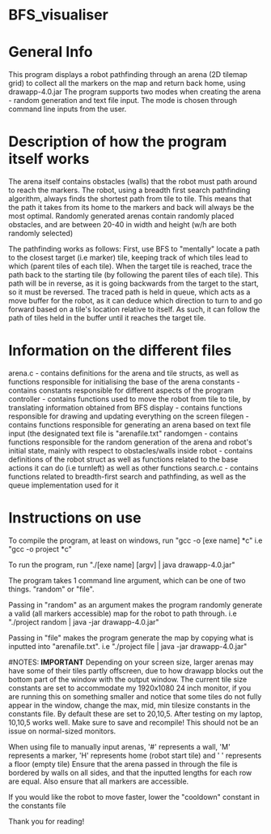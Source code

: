 # BFS_visualiser

# General Info 
This program displays a robot pathfinding through an arena (2D tilemap grid) to collect all the markers on the map and return back home, using drawapp-4.0.jar
The program supports two modes when creating the arena - random generation and text file input. The mode is chosen through command line inputs from the user.

# Description of how the program itself works 
The arena itself contains obstacles (walls) that the robot must path around to reach the markers.
The robot, using a breadth first search pathfinding algorithm, always finds the shortest path from tile to tile. This means that the path it takes from its home
to the markers and back will always be the most optimal.
Randomly generated arenas contain randomly placed obstacles, and are between 20-40 in width and height (w/h are both randomly selected)

The pathfinding works as follows:
First, use BFS to "mentally" locate a path to the closest target (i.e marker) tile, keeping track of which tiles lead to which (parent tiles of each tile). When the target tile is reached,
trace the path back to the starting tile (by following the parent tiles of each tile). This path will be in reverse, as it is going backwards from the target to the start, so it must be reversed. 
The traced path is held in queue, which acts as a move buffer for the robot, as it can deduce which direction to turn to and go forward based on a tile's location relative
to itself. As such, it can follow the path of tiles held in the buffer until it reaches the target tile.

# Information on the different files 
arena.c - contains definitions for the arena and tile structs, as well as functions responsible for initialising the base of the arena
constants - contains constants responsible for different aspects of the program
controller - contains functions used to move the robot from tile to tile, by translating information obtained from BFS
display - contains functions responsible for drawing and updating everything on the screen
filegen - contains functions responsible for generating an arena based on text file input (the designated text file is "arenafile.txt"
randomgen - contains functions responsible for the random generation of the arena and robot's initial state, mainly with respect to obstacles/walls inside
robot - contains definitions of the robot struct as well as functions related to the base actions it can do (i.e turnleft) as well as other functions
search.c - contains functions related to breadth-first search and pathfinding, as well as the queue implementation used for it

# Instructions on use 
To compile the program, at least on windows, run "gcc -o [exe name] *c"
i.e "gcc -o project *c"

To run the program, run "./[exe name] [argv] | java drawapp-4.0.jar"

The program takes 1 command line argument, which can be one of two things. "random" or "file".

Passing in "random" as an argument makes the program randomly generate a valid (all markers accessible) map for the robot to path through.
i.e "./project random | java -jar drawapp-4.0.jar"

Passing in "file" makes the program generate the map by copying what is inputted into "arenafile.txt".
i.e "./project file | java -jar drawapp-4.0.jar"

#NOTES: 
**IMPORTANT** Depending on your screen size, larger arenas may have some of their tiles partly offscreen, due to how drawapp blocks out the bottom part of the window with the output window. The current tile size constants are set to accommodate my 1920x1080 24 inch monitor, if you are running this on something smaller and notice that some tiles do not fully appear in the window, change the max, mid, min tilesize constants in the constants file. By default these are set to 20,10,5. After testing on my laptop, 10,10,5 works well. Make sure to save and recompile! This should not be an issue on normal-sized monitors.

When using file to manually input arenas, '#' represents a wall, 'M' represents a marker, 'H' represents home (robot start tile) and ' ' represents a floor (empty tile)
Ensure that the arena passed in through the file is bordered by walls on all sides, and that the inputted lengths for each row are equal.
Also ensure that all markers are accessible.

If you would like the robot to move faster, lower the "cooldown" constant in the constants file

Thank you for reading!
